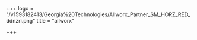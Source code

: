 +++
logo = "/v1593182413/Georgia%20Technologies/Allworx_Partner_SM_HORZ_RED_ddnzri.png"
title = "allworx"

+++
